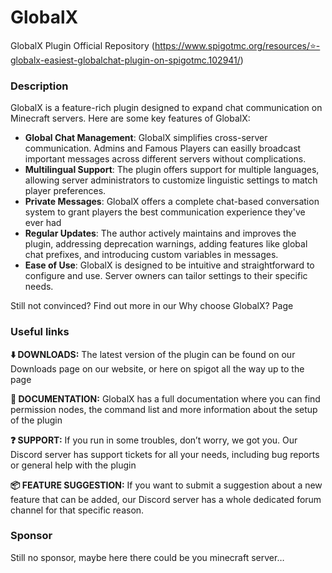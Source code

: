 # GlobalX
GlobalX Plugin Official Repository 
(https://www.spigotmc.org/resources/⭐-globalx-easiest-globalchat-plugin-on-spigotmc.102941/)


### Description

GlobalX is a feature-rich plugin designed to expand chat communication on Minecraft servers. Here are some key features of GlobalX:

- **Global Chat Management**: GlobalX simplifies cross-server communication. Admins and Famous Players can easilly broadcast important messages across different servers without complications.
- **Multilingual Support**: The plugin offers support for multiple languages, allowing server administrators to customize linguistic settings to match player preferences.
- **Private Messages**: GlobalX offers a complete chat-based conversation system to grant players the best communication experience they've ever had
- **Regular Updates**: The author actively maintains and improves the plugin, addressing deprecation warnings, adding features like global chat prefixes, and introducing custom variables in messages.
- **Ease of Use**: GlobalX is designed to be intuitive and straightforward to configure and use. Server owners can tailor settings to their specific needs.

Still not convinced? Find out more in our Why choose GlobalX? Page

### Useful links

**⬇️ DOWNLOADS:** The latest version of the plugin can be found on our Downloads page on our website, or here on spigot all the way up to the page

**📕 DOCUMENTATION:** GlobalX has a full documentation where you can find permission nodes, the command list and more information about the setup of the plugin

**❓ SUPPORT:** If you run in some troubles, don’t worry, we got you. Our Discord server has support tickets for all your needs, including bug reports or general help with the plugin

**📦 FEATURE SUGGESTION:** If you want to submit a suggestion about a new feature that can be added, our Discord server has a whole dedicated forum channel for that specific reason.

### Sponsor

Still no sponsor, maybe here there could be you minecraft server…

